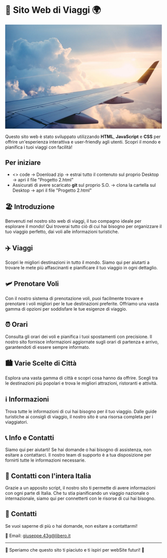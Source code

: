 # 🛫 Sito Web di Viaggi 🌍

![Flight](images/imagesDiv/volo.jpg)


Questo sito web è stato sviluppato utilizzando **HTML**, **JavaScript** e **CSS** per offrire un'esperienza interattiva e user-friendly agli utenti. Scopri il mondo e pianifica i tuoi viaggi con facilità!

<h2> Per iniziare </h2>

 - <> code -> Doenload zip -> estrai tutto il contenuto sul proprio Desktop -> apri il file "Progetto 2.html"
 - Assicurati di avere scaricato <b> git </b> sul proprio S.O. -> clona la cartella sul Desktop -> apri il file "Progetto 2.html"


## 🏖️ Introduzione

Benvenuti nel nostro sito web di viaggi, il tuo compagno ideale per esplorare il mondo! Qui troverai tutto ciò di cui hai bisogno per organizzare il tuo viaggio perfetto, dai voli alle informazioni turistiche.

## ✈️ Viaggi

Scopri le migliori destinazioni in tutto il mondo. Siamo qui per aiutarti a trovare le mete più affascinanti e pianificare il tuo viaggio in ogni dettaglio.

## 🛩️ Prenotare Voli

Con il nostro sistema di prenotazione voli, puoi facilmente trovare e prenotare i voli migliori per le tue destinazioni preferite. Offriamo una vasta gamma di opzioni per soddisfare le tue esigenze di viaggio.

## ⏰ Orari

Consulta gli orari dei voli e pianifica i tuoi spostamenti con precisione. Il nostro sito fornisce informazioni aggiornate sugli orari di partenza e arrivo, garantendoti di essere sempre informato.

## 🏙️ Varie Scelte di Città

Esplora una vasta gamma di città e scopri cosa hanno da offrire. Scegli tra le destinazioni più popolari e trova le migliori attrazioni, ristoranti e attività.

## ℹ️ Informazioni

Trova tutte le informazioni di cui hai bisogno per il tuo viaggio. Dalle guide turistiche ai consigli di viaggio, il nostro sito è una risorsa completa per i viaggiatori.

## 📞 Info e Contatti

Siamo qui per aiutarti! Se hai domande o hai bisogno di assistenza, non esitare a contattarci. Il nostro team di supporto è a tua disposizione per fornirti tutte le informazioni necessarie.

## 📲 Contatti con l'intera Italia

Grazie a un apposito script, il nostro sito ti permette di avere informazioni con ogni parte di Italia. Che tu stia pianificando un viaggio nazionale o internazionale, siamo qui per connetterti con le risorse di cui hai bisogno.

## 📌 Contatti

Se vuoi saperne di più o hai domande, non esitare a contattarmi!

📧 Email: giuseppe.43g@libero.it 

---

🌟 Speriamo che questo sito ti piaciuto e ti ispiri per webSite futuri! 🌟


